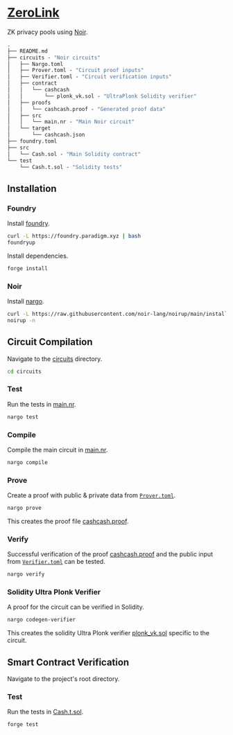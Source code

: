# [ZeroLink](https://github.com/anupsv/ZeroLink-monorepo)

ZK privacy pools using [Noir](https://noir-lang.org/).

```ml
.
├── README.md
├── circuits - "Noir circuits"
│   ├── Nargo.toml
│   ├── Prover.toml - "Circuit proof inputs"
│   ├── Verifier.toml - "Circuit verification inputs"
│   ├── contract
│   │   └── cashcash
│   │       └── plonk_vk.sol - "UltraPlonk Solidity verifier"
│   ├── proofs
│   │   └── cashcash.proof - "Generated proof data"
│   ├── src
│   │   └── main.nr - "Main Noir circuit"
│   └── target
│       └── cashcash.json
├── foundry.toml
├── src
│   └── Cash.sol - "Main Solidity contract"
└── test
    └── Cash.t.sol - "Solidity tests"
```

## Installation

### Foundry

Install [foundry](https://book.getfoundry.sh/getting-started/installation).

```sh
curl -L https://foundry.paradigm.xyz | bash
foundryup
```

Install dependencies.

```sh
forge install
```

### Noir

Install [nargo](https://noir-lang.org/getting_started/nargo_installation).

```sh
curl -L https://raw.githubusercontent.com/noir-lang/noirup/main/install | bash
noirup -n
```

## Circuit Compilation

Navigate to the [circuits](circuits) directory.

```sh
cd circuits
```

### Test

Run the tests in [main.nr](circuits/src/main.nr).

```sh
nargo test
```

### Compile

Compile the main circuit in [main.nr](circuits/src/main.nr).

```sh
nargo compile
```

### Prove

Create a proof with public & private data from [`Prover.toml`](circuits/Prover.toml).

```sh
nargo prove
```

This creates the proof file [cashcash.proof](circuits/proofs/cashcash.proof).

### Verify

Successful verification of the proof [cashcash.proof](circuits/proofs/cashcash.proof) and the public input from [`Verifier.toml`](circuits/Verifier.toml) can be tested.

```sh
nargo verify
```

### Solidity Ultra Plonk Verifier

A proof for the circuit can be verified in Solidity.

```sh
nargo codegen-verifier
```

This creates the solidity Ultra Plonk verifier [plonk_vk.sol](circuits/contract/cashcash/plonk_vk.sol) specific to the circuit.

## Smart Contract Verification

Navigate to the project's root directory.

### Test

Run the tests in [Cash.t.sol](test/Cash.t.sol).

```sh
forge test
```
